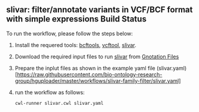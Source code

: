 ## slivar: filter/annotate variants in VCF/BCF format with simple expressions Build Status

To run the workflow, please follow the steps below:

1. Install the requered tools: [bcftools](https://samtools.github.io/bcftools/howtos/index.html), [vcftool](http://vcftools.sourceforge.net/), [slivar](https://github.com/brentp/slivar).

2. Download the required input files to run [slivar](https://github.com/brentp/slivar) from [Gnotation Files](https://github.com/brentp/slivar#gnotation-files)

3. Prepare the inplut files as shown in the example yaml file (slivar.yaml)[https://raw.githubusercontent.com/bio-ontology-research-group/hguploader/master/workflows/slivar-family-filter/slivar.yaml] 

4. run the workflow as follows:
	```
	cwl-runner slivar.cwl slivar.yaml 
	```